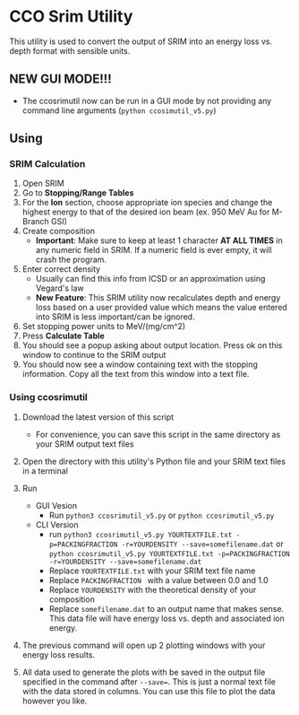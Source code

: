 # CCO Srim Utility

This utility is used to convert the output of SRIM into an energy loss vs. depth format with sensible units.

## NEW GUI MODE!!!

- The ccosrimutil now can be run in a GUI mode by not providing any command line arguments (`python ccosimutil_v5.py`)

## Using

### SRIM Calculation

1. Open SRIM
2. Go to **Stopping/Range Tables**
3. For the **Ion** section, choose appropriate ion species and change the highest energy to that of the desired ion beam (ex. 950 MeV Au for M-Branch GSI)
4. Create composition
    - **Important**: Make sure to keep at least 1 character **AT ALL TIMES** in any numeric field in SRIM. If a numeric field is ever empty, it will crash the program.
5. Enter correct density
    - Usually can find this info from ICSD or an approximation using Vegard's law
    - **New Feature**: This SRIM utility now recalculates depth and energy loss based on a user provided value which means the value entered into SRIM is less important/can be ignored.
6. Set stopping power units to MeV/(mg/cm^2)
7. Press **Calculate Table**
8. You should see a popup asking about output location. Press ok on this window to continue to the SRIM output
9. You should now see a window containing text with the stopping information. Copy all the text from this window into a text file.

### Using ccosrimutil

1. Download the latest version of this script
    - For convenience, you can save this script in the same directory as your SRIM output text files
2. Open the directory with this utility's Python file and your SRIM text files in a terminal

3. Run 
    - GUI Vesion
        - Run `python3 ccosrimutil_v5.py` or `python ccosrimutil_v5.py`
    - CLI Version
        - run `python3 ccosrimutil_v5.py YOURTEXTFILE.txt -p=PACKINGFRACTION -r=YOURDENSITY --save=somefilename.dat` or `python ccosrimutil_v5.py YOURTEXTFILE.txt -p=PACKINGFRACTION -r=YOURDENSITY --save=somefilename.dat`
        - Replace `YOURTEXTFILE.txt` with your SRIM text file name
        - Replace `PACKINGFRACTION ` with a value between 0.0 and 1.0
        - Replace `YOURDENSITY` with the theoretical density of your composition
        - Replace `somefilename.dat` to an output name that makes sense. This data file will have energy loss vs. depth and associated ion energy.
4. The previous command will open up 2 plotting windows with your energy loss results. 
5. All data used to generate the plots with be saved in the output file specified in the command after `--save=`. This is just a normal text file with the data stored in columns. You can use this file to plot the data however you like.
